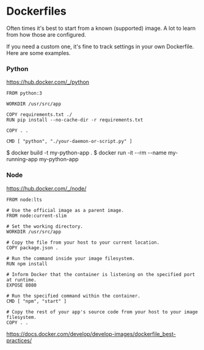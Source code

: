 # Dockerfiles

Often times it's best to start from a known (supported) image. 
A lot to learn from how those are configured. 

If you need a custom one, it's fine to track settings in your own Dockerfile. Here are some examples. 

### Python

https://hub.docker.com/_/python

```
FROM python:3

WORKDIR /usr/src/app

COPY requirements.txt ./
RUN pip install --no-cache-dir -r requirements.txt

COPY . .

CMD [ "python", "./your-daemon-or-script.py" ]
```

$ docker build -t my-python-app .
$ docker run -it --rm --name my-running-app my-python-app

### Node

https://hub.docker.com/_/node/


```
FROM node:lts

# Use the official image as a parent image.
FROM node:current-slim

# Set the working directory.
WORKDIR /usr/src/app

# Copy the file from your host to your current location.
COPY package.json .

# Run the command inside your image filesystem.
RUN npm install

# Inform Docker that the container is listening on the specified port at runtime.
EXPOSE 8080

# Run the specified command within the container.
CMD [ "npm", "start" ]

# Copy the rest of your app's source code from your host to your image filesystem.
COPY . .
```

https://docs.docker.com/develop/develop-images/dockerfile_best-practices/

